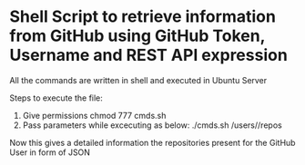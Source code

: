 # Shell Script to retrieve information from GitHub using GitHub Token, Username and REST API expression    
    
All the commands are written in shell and executed in Ubuntu Server  
 
Steps to execute the file:
 
1) Give permissions chmod 777 cmds.sh
2) Pass parameters while excecuting as below:
./cmds.sh <GitHub-Token> /users/<GitHub-Username>/repos
  
  
 Now this gives a detailed information the repositories present for the GitHub User in form of JSON

